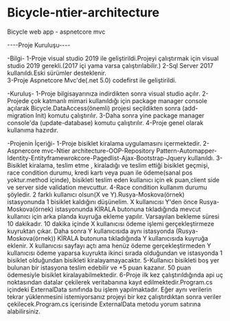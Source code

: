 # Bicycle-ntier-architecture
Bicycle web app - aspnetcore mvc

----Proje Kuruluşu----

-Bilgi-
1-Proje visual studio 2019 ile geliştirildi.Projeyi çalıştırmak için visual studio 2019 gerekli.(2017 içi yama varsa çalıştırılabilir.)
2-Sql Server 2017 kullanıldı.Eski sürümler desteklenir.  
3-Proje Aspnetcore Mvc'de(.net 5.0) codefirst ile geliştirildi.

-Kuruluş-
1-Proje bilgisayarınıza indirdikten sonra visual studio açılır.
2-Projede çok katmanlı mimari kullanıldığı için package manager console açılarak Bicycle.DataAccess(önemli) projesi seçildikten sonra
(add-migration Init) komutu çalıştırılır.
3-Daha sonra yine package manager console'da (update-database) komutu çalıştırılır.
4-Proje genel olarak kullanıma hazırdır.

-Projenin İçeriği-
1-Proje bisiklet kiralama uygulamasını içermektedir.
2-Aspnercore mvc-Ntier architecture-OOP-Repository Pattern-Automapper-Identity-Entityframewrokcore-Pagedlist-Ajax-Bootstrap-Jquery kullanıldı.
3-Bisiklet kiralama, teslim etme , kiraladığı ve teslim ettiği bisiklet geçmişi, race condition durumu, kredi kartı veya puan ile ödeme(sanal pos yoktur.method içinde),
bisikleti teslim eden kullanıcı için ek puan,client side ve server side validation mevcuttur.
4-Race condition kullanım durumu şöyledir. 2 farklı kullanıcı olsun(X ve Y).Rusya-Moskova(örnek) istasyonunda 1 bisiklet kaldığını düşünelim.
X kullanıcısı Y'den önce Rusya-Moskova(örnek) istasyonunda KİRALA butonuna tıkladığında mevcut kullanıcı için arka planda kuyruğa ekleme yapılır.
Varsayılan bekleme süresi 10 dakikadır. 10 dakika içinde X kullanıcısı ödeme işlemi gerçekleştirmeze kuyruktan çıkar.
Daha sonra Y kullanıcısıda aynı istasyonda (Rusya-Moskova(örnek)) KİRALA butonuna tıkladığında Y kullanıcısıda kuyruğa eklenir. 
X kullanıcısı sayfayı açtı ama henüz ödeme gerçekleştirmeden Y kullanıcısı ödeme yaparsa kuyrukta ikinci sırada olduğundan ve istasyonda 1 bisiklet 
olduğundan bisikleti kiralayamayacaktır.
5-Kullanıcı bisikleti boş yer bulunan bir istasyona teslim edebilir ve +5 puan kazanır. 50 puan ödemesiyle bisiklet kiralayabilmektedir.
6-Proje ilk kez çalıştırıldığında api uç noktasından datalar çekilerek veritabanına kayıt edilmektedir.Program.cs içindeki ExternalData sınıfında bu işlem yapılmaktadır.
Eğer aynı verilerin tekrar yüklenmesini istemiyorsanız projeyi bir kez çalıştırdıktan sonra veriler çekilecek.Program.cs içerisinde ExternalData metodu yorum satırına alabilirsiniz. 

